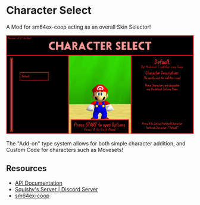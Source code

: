 # Character Select

 A Mod for sm64ex-coop acting as an overall Skin Selector!

 ![menu-preview](images/menu-preview.png)

 The "Add-on" type system allows for both simple character addition, and Custom Code for characters such as Movesets!

## Resources

 - [API Documentation](API-doc.md)
 - [Squishy's Server | Discord Server](https://discord.gg/2bg2FnFp6f)
 - [sm64ex-coop](https://github.com/djoslin0/sm64ex-coop)
